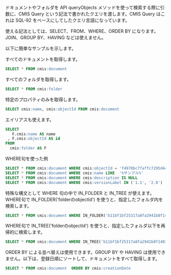 ドキュメントやフォルダを API queryObjects メソッドを使って検索する際に引数に、CMIS Query という記法で書かれたクエリを渡します。CMIS Query はこれは SQL-92 をベースにしてしたクエリ言語になっています。

使える記法としては、SELECT、FROM、WHERE、ORDER BY になります。JOIN、GROUP BY、HAVING などは使えません。

以下に簡単なサンプルを示します。

すべてのドキュメントを取得します。
```SQL
SELECT * FROM cmis:document
```

すべてのフォルダを取得します。
```SQL
SELECT * FROM cmis:folder
```

特定のプロパティのみを取得します。
```SQL
SELECT cmis:name, cmis:objectId FROM cmis:document
```

エイリアスも使えます。
```SQL
SELECT
   F.cmis:name AS name
 , F.cmis:objectId AS id
FROM 
  cmis:folder AS F
```

WHERE句を使った例
```SQL
SELECT * FROM cmis:document WHERE cmis:objectId = 'f4970bc7faffc7295d44b25fb105ca88'
SELECT * FROM cmis:document WHERE cmis:name LIKE  '%サンプル%'
SELECT * FROM cmis:document WHERE cmis:description IS NULL
SELECT * FROM cmis:document WHERE cmis:versionLabel IN ('1.1', '2.0')
```

特殊な構文として WHERE 句の中で IN_FOLDER と IN_TREE が使えます。
WHERE句で IN_FOLDER('folderのobjectId') を使うと、指定したフォルダ内を検索します。

```SQL
SELECT * FROM cmis:document WHERE IN_FOLDER('b11bf1bf25317a8fa2941b8f140148b6')
```

WHERE句で IN_TREE('folderのobjectId') を使うと、指定したフォルダ以下を再帰的に検索します。
```SQL
SELECT * FROM cmis:document WHERE IN_TREE('b11bf1bf25317a8fa2941b8f140148b6') 
```

ORDER BY による並べ替えは使用できます。GROUP BY や HAVING は使用できません。以下は、登録日順にソートして、ドキュメントをすべて取得します。
```SQL
SELECT * FROM cmis:document  ORDER BY cmis:creationDate
```

